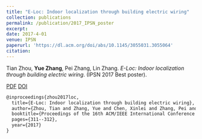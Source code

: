 ```yaml
---
title: "E-Loc: Indoor localization through building electric wiring"
collection: publications
permalink: /publication/2017_IPSN_poster
excerpt: 
date: 2017-4-01
venue: IPSN
paperurl: 'https://dl.acm.org/doi/abs/10.1145/3055031.3055064'
citation: 
---
```

Tian Zhou, **Yue Zhang**, Pei Zhang, Lin Zhang. *E-Loc: Indoor localization through building electric wiring*. (IPSN 2017 Best poster).

[PDF](http://yzthu.github.io/files/2017_ipsn_poster.pdf) [DOI](diolink)

```markdown
@inproceedings{zhou2017loc,
  title={E-Loc: Indoor localization through building electric wiring},
  author={Zhou, Tian and Zhang, Yue and Chen, Xinlei and Zhang, Pei and Zhang, Lin},
  booktitle={Proceedings of the 16th ACM/IEEE International Conference on Information Processing in Sensor Networks},
  pages={311--312},
  year={2017}
}
```